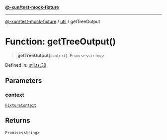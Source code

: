 [**@-xun/test-mock-fixture**](../../README.md)

***

[@-xun/test-mock-fixture](../../README.md) / [util](../README.md) / getTreeOutput

# Function: getTreeOutput()

> **getTreeOutput**(`context`): `Promise`\<`string`\>

Defined in: [util.ts:38](https://github.com/Xunnamius/test-utils/blob/fb7ffeb540b6329cd58507a70130e011f552c63c/packages/test-mock-fixture/src/util.ts#L38)

## Parameters

### context

[`FixtureContext`](../interfaces/FixtureContext.md)

## Returns

`Promise`\<`string`\>
